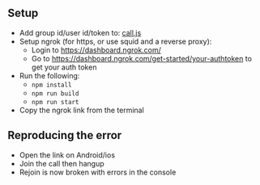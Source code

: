 ## Setup
- Add group id/user id/token to: [call.js](src/call.js)
- Setup ngrok (for https, or use squid and a reverse proxy):
  - Login to https://dashboard.ngrok.com/
  - Go to https://dashboard.ngrok.com/get-started/your-authtoken to get your auth token
- Run the following:
  - `npm install`
  - `npm run build`
  - `npm run start`
- Copy the ngrok link from the terminal

## Reproducing the error
- Open the link on Android/ios
- Join the call then hangup
- Rejoin is now broken with errors in the console
